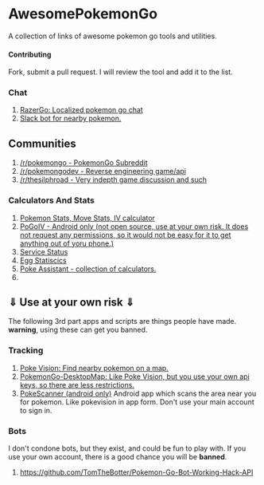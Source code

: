 # AwesomePokemonGo
A collection of links of awesome pokemon go tools and utilities.

#### Contributing
Fork, submit a pull request. I will review the tool and add it to the list.

### Chat
1. [RazerGo: Localized pokemon go chat](https://go.razerzone.com/)
2. [Slack bot for nearby pokemon.](https://github.com/timwah/pokeslack)

## Communities
1. [/r/pokemongo -  PokemonGo Subreddit](https://www.reddit.com/r/pokemongo/)
2. [/r/pokemongodev - Reverse engineering game/api](https://www.reddit.com/r/pokemongodev)
3. [/r/thesilphroad - Very indepth game discussion and such](https://www.reddit.com/r/thesilphroad)

### Calculators And Stats
1. [Pokemon Stats, Move Stats, IV calculator](https://thesilphroad.com/research)
2. [PoGoIV - Android only (not open source, use at your own risk. It does not request any permissions, so it would not be easy for it to get anything out of yoru phone.)](https://www.reddit.com/r/TheSilphRoad/comments/4trry4/android_iv_calculator_app_pogoiv/?st=ir5eu176&sh=bc2e7d71)
3. [Service Status](http://www.mmoserverstatus.com/pokemon_go)
4. [Egg Statiscics](https://app.cmmcd.com/#/)
5. [Poke Assistant - collection of calculators.](https://pokeassistant.com/)
6. 
## ⇓ Use at your own risk ⇓
The following 3rd part apps and scripts are things people have made. **warning**, using these can get you banned.

### Tracking
1. [Poke Vision: Find nearby pokemon on a map.](https://pokevision.com/)
2. [PokemonGo-DesktopMap: Like Poke Vision, but you use your own api keys, so there are less restrictions.](https://github.com/mchristopher/PokemonGo-DesktopMap)
3. [PokeScanner (android only)](https://github.com/BrianEstrada/PokeScanner) Android app which scans the area near you for pokemon. Like pokevision in app form. Don't use your main account to sign in.

### Bots
I don't condone bots, but they exist, and could be fun to play with. If you use your own account, there is a good chance you will be **banned**.

1. https://github.com/TomTheBotter/Pokemon-Go-Bot-Working-Hack-API
